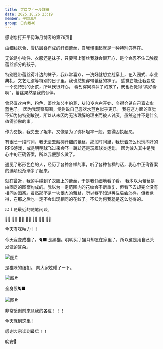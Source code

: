 ```yaml
---
title: プロフィール詳細
date: 2025.10.26 23:19
member: 平岡海月
group: 日向坂46
---
```


感谢您打开平冈海月博客的第78页📖




由细线捻合、雪纺层叠而成的纤细蕾丝，自我懂事起就是一种特别的存在。

无论是小物件、衣服还是袜子，只要带上蕾丝我就会很开心，是个会忍不住去触摸蕾丝部分的孩子。

特别是带蕾丝荷叶边的袜子，我非常喜欢，一洗好就想立刻穿上，在入园式、毕业典礼、文艺汇演等特别的日子里，我也总想穿带蕾丝的袜子。
感觉它能让我变成一个更特别的女孩，所以我很开心。
看到穿同样袜子的孩子，我也会觉得“真好看啊”，蕾丝果然是我的伙伴。


曾经喜欢白色、粉色、蕾丝和公主的我，从10岁左右开始，变得会说自己喜欢水蓝色了。
因为我观察周围，觉得说自己喜欢水蓝色似乎更好。
我在这方面的直觉不知为何特别敏锐，所以从未因为无法理解的理由而被人讨厌。虽然这并不是什么值得骄傲的事。


作为交换，我失去了坦率，又像是为了弥补坦率一般，变得固执起来。

有很长一段时间，我无法去触碰纤细的蕾丝，那段时间里，我玩着怎么也玩不好的RPG游戏，或是明明球飞过来会吓一跳却还是玩着球类运动。
因为融入其中是我心中的正确答案，所以我便那么做了。


遇见了形形色色的人，经历了各种各样的事，听了各种各样的话，我心中正确答案的选项也渐渐多了起来。


就在最近，我的手碰到了衣服上的蕾丝，于是我仔细地看了看。
我本以为蕾丝是由固定的图案构成的。我以为一定范围内的花纹会不断重复，但看下去却完全没有相同的图案。虽然那不是一块很大的蕾丝，所以我不知道再往后会怎样，但我觉得，在那之后也一定不会出现相同的花纹了。不知为何我就是这么觉得的。


以上是最近的随笔闲谈。


❁⃘ ❁⃘ ❁⃘ ❁⃘ ❁⃘ ❁⃘ ❁⃘





今天有咪咕力！！

今天我变成猫了。🐈‍⬛
是黑猫。明明买了猫耳却忘在家里了，所以这是用自己头发做的耳朵。

![图片](https://cdn.hinatazaka46.com/files/14/diary/official/member/moblog/202510/mobF6dlpy.jpg)


是猫咪的纽扣。
向大家炫耀了一下。

![图片](https://cdn.hinatazaka46.com/files/14/diary/official/member/moblog/202510/mobnb5ZNW.jpg)



全身照🐈‍⬛

![图片](https://cdn.hinatazaka46.com/files/14/diary/official/member/moblog/202510/mob4Gf2Jx.jpg)

非常感谢前来见我的各位！！！



今天就到这里！


感谢大家读到最后！！


晚安🌙